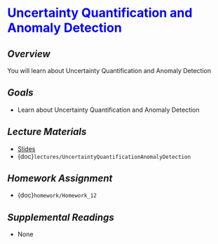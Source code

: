 # <span style="color: blue;"><b>Uncertainty Quantification and Anomaly Detection</b></span>

## *Overview*
You will learn about Uncertainty Quantification and Anomaly Detection

## *Goals*
* Learn about Uncertainty Quantification and Anomaly Detection

## *Lecture Materials*
* [Slides](https://docs.google.com/presentation/d/1C-Z8b6WP5rE8yohZQdSxyH8O_bHIbllq97QhEJYyh0w/edit?usp=sharing)
* {doc}`lectures/UncertaintyQuantificationAnomalyDetection`

## *Homework Assignment*
* {doc}`homework/Homework_12`

## *Supplemental Readings*
* None